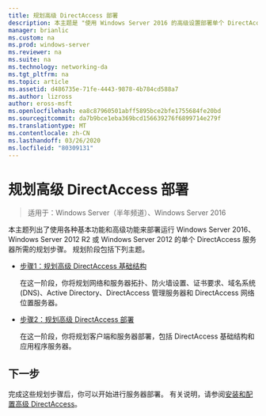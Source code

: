 ```yaml
---
title: 规划高级 DirectAccess 部署
description: 本主题是 "使用 Windows Server 2016 的高级设置部署单个 DirectAccess 服务器" 指南的一部分
manager: brianlic
ms.custom: na
ms.prod: windows-server
ms.reviewer: na
ms.suite: na
ms.technology: networking-da
ms.tgt_pltfrm: na
ms.topic: article
ms.assetid: d486735e-71fe-4443-9878-4b784cd588a7
ms.author: lizross
author: eross-msft
ms.openlocfilehash: ea8c87960501abff5895bce2bfe1755684fe20bd
ms.sourcegitcommit: da7b9bce1eba369bcd156639276f6899714e279f
ms.translationtype: MT
ms.contentlocale: zh-CN
ms.lasthandoff: 03/26/2020
ms.locfileid: "80309131"
---
```

# <a name="plan-an-advanced-directaccess-deployment"></a>规划高级 DirectAccess 部署

>适用于：Windows Server（半年频道）、Windows Server 2016

本主题列出了使用各种基本功能和高级功能来部署运行 Windows Server 2016、Windows Server 2012 R2 或 Windows Server 2012 的单个 DirectAccess 服务器所需的规划步骤。 规划阶段包括下列主题。  
  
-   [步骤1：规划高级 DirectAccess 基础结构](da-adv-plan-s1-infrastructure.md)  
  
    在这一阶段，你将规划网络和服务器拓扑、防火墙设置、证书要求、域名系统 (DNS)、Active Directory、DirectAccess 管理服务器和 DirectAccess 网络位置服务器。  
  
-   [步骤2：规划高级 DirectAccess 部署](da-adv-plan-s2-deployments.md)  
  
    在这一阶段，你将规划客户端和服务器部署，包括 DirectAccess 基础结构和应用程序服务器。  
  
## <a name="next-step"></a>下一步  
完成这些规划步骤后，你可以开始进行服务器部署。 有关说明，请参阅[安装和配置高级 DirectAccess](Install-and-Configure-Advanced-DirectAccess.md)。  
  


